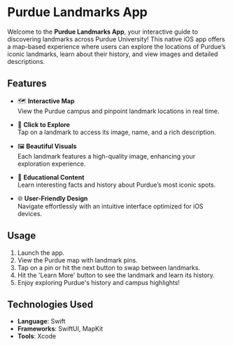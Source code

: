 # Purdue Landmarks App  

Welcome to the **Purdue Landmarks App**, your interactive guide to discovering landmarks across Purdue University! This native iOS app offers a map-based experience where users can explore the locations of Purdue’s iconic landmarks, learn about their history, and view images and detailed descriptions.  

## Features  

- 🗺 **Interactive Map**  
  View the Purdue campus and pinpoint landmark locations in real time.  

- 📍 **Click to Explore**  
  Tap on a landmark to access its image, name, and a rich description.  

- 🖼 **Beautiful Visuals**  
  Each landmark features a high-quality image, enhancing your exploration experience.  

- 🏫 **Educational Content**  
  Learn interesting facts and history about Purdue’s most iconic spots.  

- 🌐 **User-Friendly Design**  
  Navigate effortlessly with an intuitive interface optimized for iOS devices.  

## Usage
1. Launch the app.
2. View the Purdue map with landmark pins.
3. Tap on a pin or hit the next button to swap between landmarks.
4. Hit the 'Learn More' button to see the landmark and learn its history.
5. Enjoy exploring Purdue's history and campus highlights!

## Technologies Used  
- **Language**: Swift  
- **Frameworks**: SwiftUI, MapKit  
- **Tools**: Xcode
